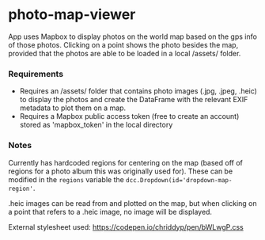 # photo-map-viewer

App uses Mapbox to display photos on the world map based on the gps info of those photos. Clicking on a point shows the photo besides the map, provided that the photos are able to be loaded in a local /assets/ folder.

### Requirements
* Requires an /assets/ folder that contains photo images (.jpg, .jpeg, .heic) to display the photos and create the DataFrame with the relevant EXIF metadata to plot them on a map.
* Requires a Mapbox public access token (free to create an account) stored as 'mapbox_token' in the local directory


### Notes
Currently has hardcoded regions for centering on the map (based off of regions for a photo album this was originally used for). These can be modified in the `regions` variable the `dcc.Dropdown(id='dropdown-map-region'`.

.heic images can be read from and plotted on the map, but when clicking on a point that refers to a .heic image, no image will be displayed.


External stylesheet used: https://codepen.io/chriddyp/pen/bWLwgP.css
